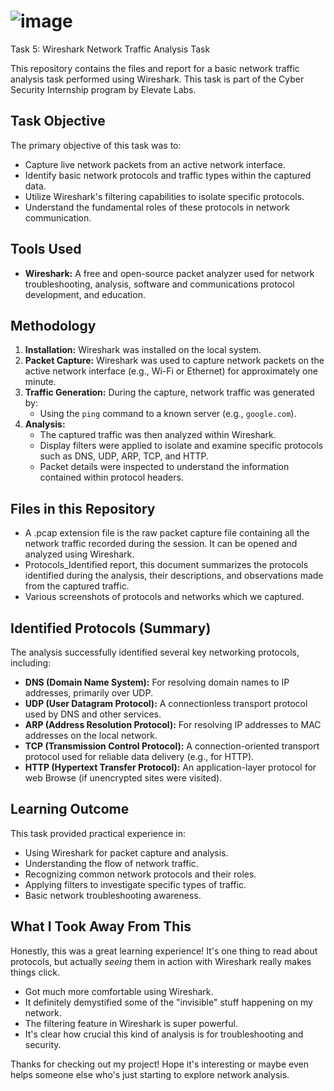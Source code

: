 # ![image](https://github.com/user-attachments/assets/75e68f8e-d00e-47d5-afde-c9dd3baff58d)
Task 5: Wireshark Network Traffic Analysis Task

This repository contains the files and report for a basic network traffic analysis task performed using Wireshark. This task is part of the Cyber Security Internship program by Elevate Labs.

## Task Objective

The primary objective of this task was to:
* Capture live network packets from an active network interface.
* Identify basic network protocols and traffic types within the captured data.
* Utilize Wireshark's filtering capabilities to isolate specific protocols.
* Understand the fundamental roles of these protocols in network communication.

## Tools Used

* **Wireshark:** A free and open-source packet analyzer used for network troubleshooting, analysis, software and communications protocol development, and education.

## Methodology

1.  **Installation:** Wireshark was installed on the local system.
2.  **Packet Capture:** Wireshark was used to capture network packets on the active network interface (e.g., Wi-Fi or Ethernet) for approximately one minute.
3.  **Traffic Generation:** During the capture, network traffic was generated by:
    * Using the `ping` command to a known server (e.g., `google.com`).
4.  **Analysis:**
    * The captured traffic was then analyzed within Wireshark.
    * Display filters were applied to isolate and examine specific protocols such as DNS, UDP, ARP, TCP, and HTTP.
    * Packet details were inspected to understand the information contained within protocol headers.

## Files in this Repository

* A .pcap extension file is the raw packet capture file containing all the network traffic recorded during the session. It can be opened and analyzed using Wireshark.
* Protocols_Identified report, this document summarizes the protocols identified during the analysis, their descriptions, and observations made from the captured traffic.
* Various screenshots of protocols and networks which we captured.

## Identified Protocols (Summary)

The analysis successfully identified several key networking protocols, including:
* **DNS (Domain Name System):** For resolving domain names to IP addresses, primarily over UDP.
* **UDP (User Datagram Protocol):** A connectionless transport protocol used by DNS and other services.
* **ARP (Address Resolution Protocol):** For resolving IP addresses to MAC addresses on the local network.
* **TCP (Transmission Control Protocol):** A connection-oriented transport protocol used for reliable data delivery (e.g., for HTTP).
* **HTTP (Hypertext Transfer Protocol):** An application-layer protocol for web Browse (if unencrypted sites were visited).

## Learning Outcome

This task provided practical experience in:
* Using Wireshark for packet capture and analysis.
* Understanding the flow of network traffic.
* Recognizing common network protocols and their roles.
* Applying filters to investigate specific types of traffic.
* Basic network troubleshooting awareness.
  
## What I Took Away From This

Honestly, this was a great learning experience! It's one thing to read about protocols, but actually *seeing* them in action with Wireshark really makes things click.
* Got much more comfortable using Wireshark.
* It definitely demystified some of the "invisible" stuff happening on my network.
* The filtering feature in Wireshark is super powerful.
* It's clear how crucial this kind of analysis is for troubleshooting and security.

Thanks for checking out my project! Hope it's interesting or maybe even helps someone else who's just starting to explore network analysis.
